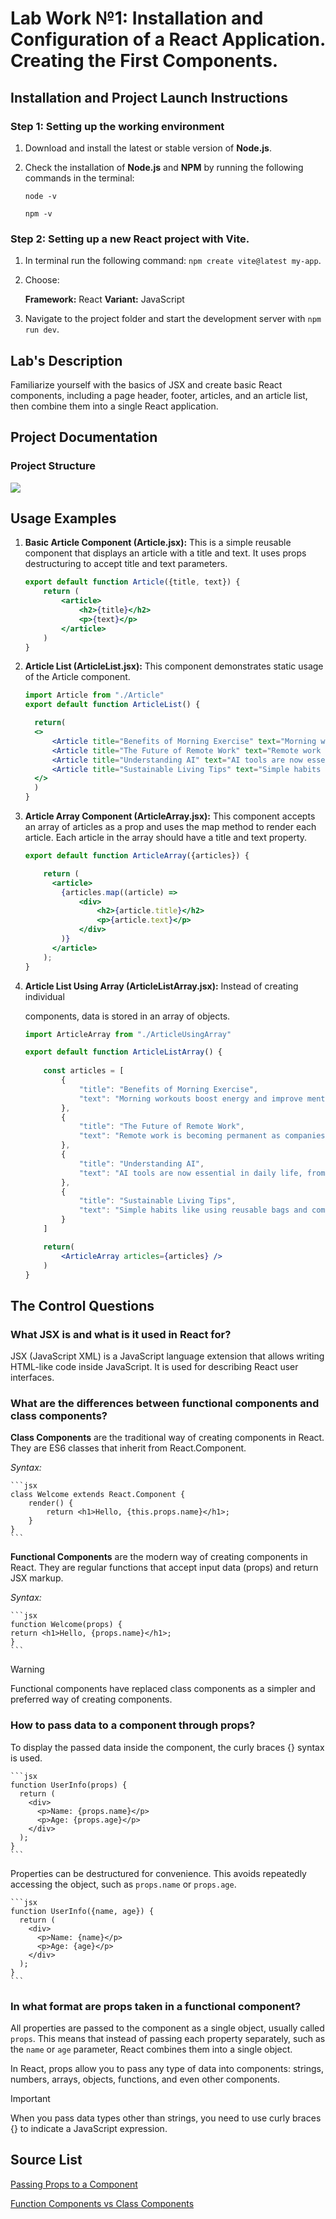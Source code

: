 # Lab Work №1: Installation and Configuration of a React Application. Creating the First Components.

## Installation and Project Launch Instructions

### Step 1: Setting up the working environment

1. Download and install the latest or stable version of **Node.js**.

2. Check the installation of **Node.js** and **NPM** by running the following commands in the terminal:

    `node -v`
    
    `npm -v`

### Step 2: Setting up a new React project with Vite.

1. In terminal run the following command: `npm create vite@latest my-app`.

2. Choose:

   **Framework:** React
   **Variant:** JavaScript

3. Navigate to the project folder and start the development server with `npm run dev`.

## Lab's Description

Familiarize yourself with the basics of JSX and create basic React components, including a page header, footer, articles, and an article list, then combine them into a single React application.

## Project Documentation

### Project Structure

<img src="ll_01/public/Screenshot 2025-02-16 at 23.00.07.png">

## Usage Examples

1. **Basic Article Component (Article.jsx):** This is a simple reusable component that displays an article with a title and text. It uses props destructuring to accept title and text parameters.

    ```jsx
    export default function Article({title, text}) {
        return (
            <article>
                <h2>{title}</h2>
                <p>{text}</p>
            </article>
        )
    }
    ```

2. **Article List (ArticleList.jsx):** This component demonstrates static usage of the Article component.

    ```jsx
    import Article from "./Article"
    export default function ArticleList() {

      return(
      <>
          <Article title="Benefits of Morning Exercise" text="Morning workouts boost energy and improve mental focus for the entire day." />
          <Article title="The Future of Remote Work" text="Remote work is becoming permanent as companies see increased productivity and reduced costs." />
          <Article title="Understanding AI" text="AI tools are now essential in daily life, from phones to smart homes." />
          <Article title="Sustainable Living Tips" text="Simple habits like using reusable bags and composting help protect the environment." />
      </>    
      )
    }
    ```
3. **Article Array Component (ArticleArray.jsx):** This component accepts an array of articles as a prop and uses the map method to render each article. Each article in the array should have a title and text property.

    ```jsx
    export default function ArticleArray({articles}) {
    
        return (
          <article>
            {articles.map((article) =>
                <div> 
                    <h2>{article.title}</h2>
                    <p>{article.text}</p>
                </div>
            )}
          </article>
        );
    }
    ```

4. **Article List Using Array (ArticleListArray.jsx):** Instead of creating individual <Article> components, data is stored in an array of objects.

    ```jsx
    import ArticleArray from "./ArticleUsingArray"
    
    export default function ArticleListArray() {
        
        const articles = [
            {
                "title": "Benefits of Morning Exercise",
                "text": "Morning workouts boost energy and improve mental focus for the entire day."
            },
            {
                "title": "The Future of Remote Work",
                "text": "Remote work is becoming permanent as companies see increased productivity and reduced costs."
            },
            {
                "title": "Understanding AI",
                "text": "AI tools are now essential in daily life, from phones to smart homes."
            },
            {
                "title": "Sustainable Living Tips",
                "text": "Simple habits like using reusable bags and composting help protect the environment."
            }
        ]
    
        return(
            <ArticleArray articles={articles} />
        )
    }
    ```
    
## The Control Questions

### What JSX is and what is it used in React for?

JSX (JavaScript XML) is a JavaScript language extension that allows writing HTML-like code inside JavaScript. It is used for describing React user interfaces.

### What are the differences between functional components and class components?

**Class Components** are the traditional way of creating components in React. They are ES6 classes that inherit from React.Component.

*Syntax:*

    ```jsx
    class Welcome extends React.Component {
        render() {
            return <h1>Hello, {this.props.name}</h1>;
        }
    }
    ```

**Functional Components** are the modern way of creating components in React. They are regular functions that accept input data (props) and return JSX markup.

*Syntax:*

    ```jsx
    function Welcome(props) {
    return <h1>Hello, {props.name}</h1>;
    }
    ```

> [!WARNING]
> Functional components have replaced class components as a simpler and preferred way of creating components.

### How to pass data to a component through props?

To display the passed data inside the component, the curly braces {} syntax is used.

    ```jsx
    function UserInfo(props) {
      return (
        <div>
          <p>Name: {props.name}</p>
          <p>Age: {props.age}</p>
        </div>
      );
    }
    ```

Properties can be destructured for convenience. This avoids repeatedly accessing the object, such as `props.name` or `props.age`.

    ```jsx
    function UserInfo({name, age}) {
      return (
        <div>
          <p>Name: {name}</p>
          <p>Age: {age}</p>
        </div>
      );
    }
    ```

### In what format are props taken in a functional component?

All properties are passed to the component as a single object, usually called `props`. This means that instead of passing each property separately, such as the `name` or `age` parameter, React combines them into a single object. 

In React, props allow you to pass any type of data into components: strings, numbers, arrays, objects, functions, and even other components. 

> [!IMPORTANT]
> When you pass data types other than strings, you need to use curly braces {} to indicate a JavaScript expression.

## Source List 

[Passing Props to a Component](https://react.dev/learn/passing-props-to-a-component)

[Function Components vs Class Components](https://www.freecodecamp.org/news/function-component-vs-class-component-in-react/)

